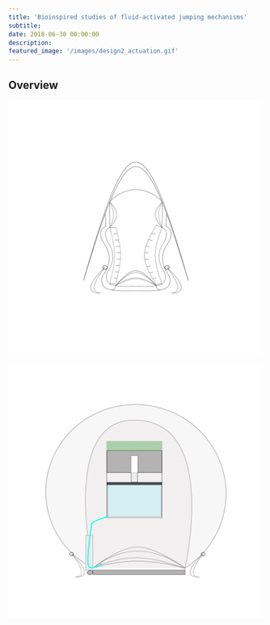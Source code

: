 ```yaml
---
title: 'Bioinspired studies of fluid-activated jumping mechanisms'
subtitle:
date: 2018-06-30 00:00:00
description:
featured_image: '/images/design2_actuation.gif'
---
```


## Overview

![design1](/images/design1_actuation.gif)

![design2](/images/design2_actuation.gif)